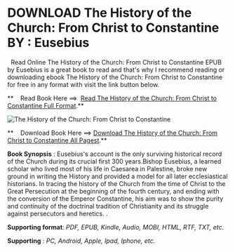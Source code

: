  **DOWNLOAD The History of the Church: From Christ to Constantine BY : Eusebius**
================================================================================

  Read Online The History of the Church: From Christ to Constantine EPUB by Eusebius is a great book to read and that's why I recommend reading or downloading ebook The History of the Church: From Christ to Constantine for free in any format with visit the link button below.

**    Read Book Here ==>  [Read The History of the Church: From Christ to Constantine Full Format](https://goodreadbook.site/?book=0140445358).**

![The History of the Church: From Christ to Constantine](https://i.gr-assets.com/images/S/compressed.photo.goodreads.com/books/1548094183l/483701.jpg)

**    Download Book Here ==> [Download The History of the Church: From Christ to Constantine All Pagest](https://goodreadbook.site/?book=0140445358).**

**Book Synopsis** : Eusebius's account is the only surviving historical record of the Church during its crucial first 300 years.Bishop Eusebius, a learned scholar who lived most of his life in Caesarea in Palestine, broke new ground in writing the History and provided a model for all later ecclesiastical historians. In tracing the history of the Church from the time of Christ to the Great Persecution at the beginning of the fourth century, and ending with the conversion of the Emperor Constantine, his aim was to show the purity and continuity of the doctrinal tradition of Christianity and its struggle against persecutors and heretics. .

**Supporting format**: _PDF, EPUB, Kindle, Audio, MOBI, HTML, RTF, TXT, etc._

**Supporting** : _PC, Android, Apple, Ipad, Iphone, etc._